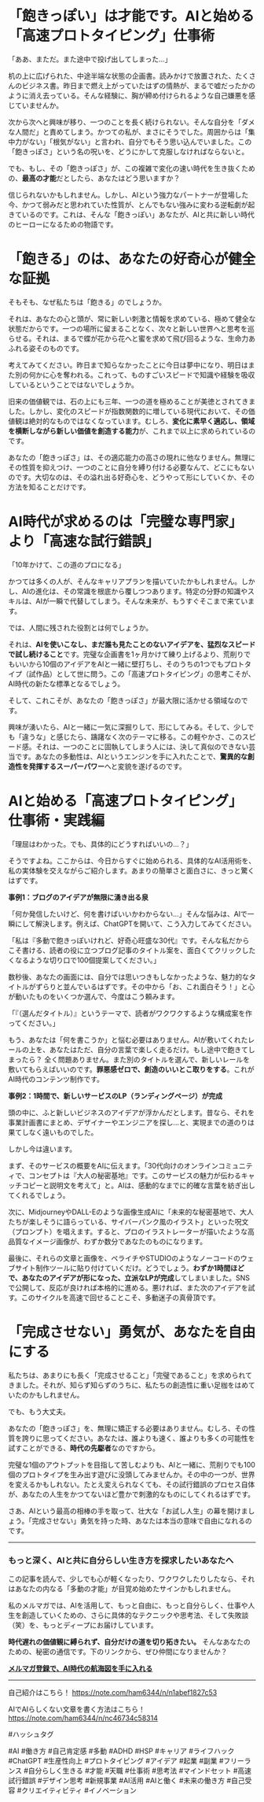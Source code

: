 
# 「飽きっぽい」は才能です。AIと始める「高速プロトタイピング」仕事術

「ああ、まただ。また途中で投げ出してしまった…」

机の上に広げられた、中途半端な状態の企画書。読みかけで放置された、たくさんのビジネス書。昨日まで燃え上がっていたはずの情熱が、まるで嘘だったかのように消え去っている。そんな経験に、胸が締め付けられるような自己嫌悪を感じていませんか。

次から次へと興味が移り、一つのことを長く続けられない。そんな自分を「ダメな人間だ」と責めてしまう。かつての私が、まさにそうでした。周囲からは「集中力がない」「根気がない」と言われ、自分でもそう思い込んでいました。この「飽きっぽさ」という名の呪いを、どうにかして克服しなければならないと。

でも、もし、その「飽きっぽさ」が、この複雑で変化の速い時代を生き抜くための、**最高の才能**だとしたら、あなたはどう思いますか？

信じられないかもしれません。しかし、AIという強力なパートナーが登場した今、かつて弱みだと思われていた性質が、とんでもない強みに変わる逆転劇が起きているのです。これは、そんな「飽きっぽい」あなたが、AIと共に新しい時代のヒーローになるための物語です。

# 「飽きる」のは、あなたの好奇心が健全な証拠

そもそも、なぜ私たちは「飽きる」のでしょうか。

それは、あなたの心と頭が、常に新しい刺激と情報を求めている、極めて健全な状態だからです。一つの場所に留まることなく、次々と新しい世界へと思考を巡らせる。それは、まるで蝶が花から花へと蜜を求めて飛び回るような、生命力あふれる姿そのものです。

考えてみてください。昨日まで知らなかったことに今日は夢中になり、明日はまた別の何かに心を奪われる。これって、ものすごいスピードで知識や経験を吸収しているということではないでしょうか。

旧来の価値観では、石の上にも三年、一つの道を極めることが美徳とされてきました。しかし、変化のスピードが指数関数的に増している現代において、その価値観は絶対的なものではなくなっています。むしろ、**変化に素早く適応し、領域を横断しながら新しい価値を創造する能力**が、これまで以上に求められているのです。

あなたの「飽きっぽさ」は、その適応能力の高さの現れに他なりません。無理にその性質を抑えつけ、一つのことに自分を縛り付ける必要なんて、どこにもないのです。大切なのは、その溢れ出る好奇心を、どうやって形にしていくか、その方法を知ることだけです。

# AI時代が求めるのは「完璧な専門家」より「高速な試行錯誤」

「10年かけて、この道のプロになる」

かつては多くの人が、そんなキャリアプランを描いていたかもしれません。しかし、AIの進化は、その常識を根底から覆しつつあります。特定の分野の知識やスキルは、AIが一瞬で代替してしまう。そんな未来が、もうすぐそこまで来ています。

では、人間に残された役割とは何でしょうか。

それは、**AIを使いこなし、まだ誰も見たことのないアイデアを、猛烈なスピードで試し続けること**です。完璧な企画書を1ヶ月かけて練り上げるより、荒削りでもいいから10個のアイデアをAIと一緒に壁打ちし、そのうちの1つでもプロトタイプ（試作品）として世に問う。この「高速プロトタイピング」の思考こそが、AI時代の新たな標準となるでしょう。

そして、これこそが、あなたの「飽きっぽさ」が最大限に活かせる領域なのです。

興味が湧いたら、AIと一緒に一気に深掘りして、形にしてみる。そして、少しでも「違うな」と感じたら、躊躇なく次のテーマに移る。この軽やかさ、このスピード感。それは、一つのことに固執してしまう人には、決して真似のできない芸当です。あなたの多動性は、AIというエンジンを手に入れたことで、**驚異的な創造性を発揮するスーパーパワー**へと変貌を遂げるのです。

# AIと始める「高速プロトタイピング」仕事術・実践編

「理屈はわかった。でも、具体的にどうすればいいの…？」

そうですよね。ここからは、今日からすぐに始められる、具体的なAI活用術を、私の実体験を交えながらご紹介します。あまりの簡単さと面白さに、きっと驚くはずです。

**事例1：ブログのアイデアが無限に湧き出る泉**

「何か発信したいけど、何を書けばいいかわからない…」そんな悩みは、AIで一瞬にして解決します。例えば、ChatGPTを開いて、こう入力してみてください。

「私は『多動で飽きっぽいけれど、好奇心旺盛な30代』です。そんな私だからこそ書ける、読者の役に立つブログ記事のタイトル案を、面白くてクリックしたくなるような切り口で100個提案してください。」

数秒後、あなたの画面には、自分では思いつきもしなかったような、魅力的なタイトルがずらりと並んでいるはずです。その中から「お、これ面白そう！」と心が動いたものをいくつか選んで、今度はこう頼みます。

「『（選んだタイトル）』というテーマで、読者がワクワクするような構成案を作ってください。」

もう、あなたは「何を書こうか」と悩む必要はありません。AIが敷いてくれたレールの上を、あなたはただ、自分の言葉で楽しく走るだけ。もし途中で飽きてしまったら？ 全く問題ありません。また別のタイトルを選んで、新しいレールを敷いてもらえばいいのです。**罪悪感ゼロで、創造のいいとこ取りをする**。これがAI時代のコンテンツ制作です。

**事例2：1時間で、新しいサービスのLP（ランディングページ）が完成**

頭の中に、ふと新しいビジネスのアイデアが浮かんだとします。昔なら、それを事業計画書にまとめ、デザイナーやエンジニアを探し…と、実現までの道のりは果てしなく遠いものでした。

しかし今は違います。

まず、そのサービスの概要をAIに伝えます。「30代向けのオンラインコミュニティで、コンセプトは『大人の秘密基地』です。このサービスの魅力が伝わるキャッチコピーと説明文を考えて」と。AIは、感動的なまでに的確な言葉を紡ぎ出してくれるでしょう。

次に、MidjourneyやDALL-Eのような画像生成AIに「未来的な秘密基地で、大人たちが楽しそうに語らっている、サイバーパンク風のイラスト」といった呪文（プロンプト）を唱えます。すると、プロのイラストレーターが描いたような高品質なイメージ画像が、わずか数分であなたのものになります。

最後に、それらの文章と画像を、ペライチやSTUDIOのようなノーコードのウェブサイト制作ツールに貼り付けていくだけ。どうでしょう。**わずか1時間ほどで、あなたのアイデアが形になった、立派なLPが完成**してしまいました。SNSで公開して、反応が良ければ本格的に進める。悪ければ、また次のアイデアを試す。このサイクルを高速で回せることこそ、多動迷子の真骨頂です。

# 「完成させない」勇気が、あなたを自由にする

私たちは、あまりにも長く「完成させること」「完璧であること」を求められてきました。それが、知らず知らずのうちに、私たちの創造性に重い足枷をはめていたのかもしれません。

でも、もう大丈夫。

あなたの「飽きっぽさ」を、無理に矯正する必要はありません。むしろ、その性質を誇りに思ってください。あなたは、誰よりも速く、誰よりも多くの可能性を試すことができる、**時代の先駆者**なのですから。

完璧な1個のアウトプットを目指して苦しむよりも、AIと一緒に、荒削りでも100個のプロトタイプを生み出す遊びに没頭してみませんか。その中の一つが、世界を変えるかもしれない。たとえ変えられなくても、その試行錯誤のプロセス自体が、あなたの人生をかつてないほど豊かで刺激的なものにしてくれるはずです。

さあ、AIという最高の相棒の手を取って、壮大な「お試し人生」の幕を開けましょう。「完成させない」勇気を持った時、あなたは本当の意味で自由になれるのです。

---

### もっと深く、AIと共に自分らしい生き方を探求したいあなたへ

この記事を読んで、少しでも心が軽くなったり、ワクワクしたりしたなら、それはあなたの内なる「多動の才能」が目覚め始めたサインかもしれません。

私のメルマガでは、AIを活用して、もっと自由に、もっと自分らしく、仕事や人生を創造していくための、さらに具体的なテクニックや思考法、そして失敗談（笑）を、もっとディープにお届けしています。

**時代遅れの価値観に縛られず、自分だけの道を切り拓きたい。** そんなあなたのための、秘密の通信です。下のリンクから、ぜひ仲間になりませんか？

**[メルマガ登録で、AI時代の航海図を手に入れる](https://pessham.com/)**

---

自己紹介はこちら！
https://note.com/ham6344/n/n1abef1827c53

AIでAIらしくない文章を書く方法はこちら！
https://note.com/ham6344/n/nc46734c58314

#ハッシュタグ

#AI #働き方 #自己肯定感 #多動 #ADHD #HSP #キャリア #ライフハック #ChatGPT #生産性向上 #プロトタイピング #アイデア #起業 #副業 #フリーランス #自分らしく生きる #才能 #天職 #仕事術 #思考法 #マインドセット #高速試行錯誤 #デザイン思考 #新規事業 #AI活用 #AIと働く #未来の働き方 #自己受容 #クリエイティビティ #イノベーション
